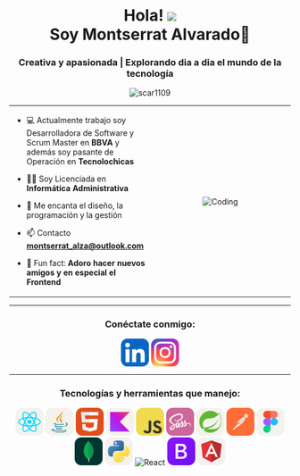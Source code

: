 <h1 align="center">Hola! <img src="https://media.giphy.com/media/hvRJCLFzcasrR4ia7z/giphy.gif" width="35"> <br>Soy Montserrat Alvarado🌸</h1>
<h3 align="center">Creativa y apasionada | Explorando dia a dia el mundo de la tecnología</h3>
<p align="center"> <img src="https://komarev.com/ghpvc/?username=scar1109&label=Profile%20views&color=0e75b6&style=flat" alt="scar1109" /> </p>

<table align="center">
<tr border="none">
<td width="50%" align="left">
  
- 💻 Actualmente trabajo soy Desarrolladora de Software y Scrum Master en **BBVA** y además soy pasante de Operación en **Tecnolochicas**

- 🧑‍🎓 Soy Licenciada en **Informática Administrativa**

- 💬 Me encanta el diseño, la programación y la gestión

- 📫 Contacto **montserrat_alza@outlook.com**
  
- 🌸 Fun fact: **Adoro hacer nuevos amigos y en especial el Frontend**

</td>
<td width="50%" align="center">

  <img align="center" alt="Coding" width="250" src="https://github.com/MontserratAlza/images/blob/main/cPUr6Ka3_400x400.jpg">

  
  </td>
</tr>
</table>

---


<h3 align="center">Conéctate conmigo:</h3>
<p align="center">
<a href="https://linkedin.com/in/montserratalvarado" target="blank"><img align="center" src="https://github.com/tandpfun/skill-icons/blob/main/icons/LinkedIn.svg" alt="kaveendinethma" height="50" width="50" /></a>
<a href="https://instagram.com/montserrat.alza" target="blank"><img align="center" src="https://github.com/tandpfun/skill-icons/blob/main/icons/Instagram.svg" alt="kavee_dineth" height="50" width="50" /></a>
</p>

---

<h3 align="center">Tecnologías y herramientas que manejo:</h3>
<p align="center"> <img src="https://github.com/tandpfun/skill-icons/blob/main/icons/React-Light.svg" alt="React" width="50" height="50"/> 
  <img src="https://github.com/tandpfun/skill-icons/blob/main/icons/Java-Light.svg" alt="java" width="50" height="50"/>
  <img src="https://github.com/tandpfun/skill-icons/blob/main/icons/HTML.svg" alt="React" width="50" height="50"/>
  <img src="https://github.com/tandpfun/skill-icons/blob/main/icons/Kotlin-Light.svg" alt="Kotlin" width="50" height="50"/>
  <img src="https://github.com/tandpfun/skill-icons/blob/main/icons/JavaScript.svg" alt="React" width="50" height="50"/>
   <img src="https://github.com/tandpfun/skill-icons/blob/main/icons/Sass.svg" alt="React" width="50" height="50"/>
   <img src="https://github.com/tandpfun/skill-icons/blob/main/icons/Spring-Light.svg" alt="React" width="50" height="50"/>
   <img src="https://github.com/tandpfun/skill-icons/blob/main/icons/Postman.svg" alt="React" width="50" height="50"/>
   <img src="https://github.com/tandpfun/skill-icons/blob/main/icons/Figma-Light.svg" alt="React" width="50" height="50"/>
   <img src="https://github.com/tandpfun/skill-icons/blob/main/icons/MongoDB.svg" alt="React" width="50" height="50"/>
  <img src="https://github.com/tandpfun/skill-icons/blob/main/icons/Python-Light.svg" alt="React" width="50" height="50"/>
  <img src="https://github.com/tandpfun/skill-icons/blob/main/icons/BitBucket-Light.svg" alt="React" width="50" height="50"/>
   <img src="https://github.com/tandpfun/skill-icons/blob/main/icons/Bootstrap.svg" alt="Boostrap" width="50" height="50"/>
    <img src="https://github.com/tandpfun/skill-icons/blob/main/icons/Angular-Light.svg" alt="Angular" width="50" height="50"/>
</p>
